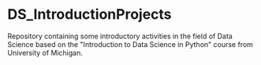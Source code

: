 # DS_IntroductionProjects
Repository containing some introductory activities in the field of Data Science based on the "Introduction to Data Science in Python" course from University of Michigan.
